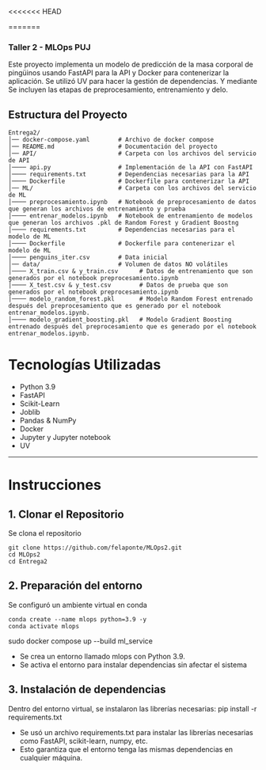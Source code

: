 <<<<<<< HEAD

=======
### Taller 2 - MLOps PUJ

Este proyecto implementa un modelo de predicción de la masa corporal de pingüinos usando FastAPI para la API y Docker para contenerizar la aplicación. Se utilizó UV para hacer la gestión de dependencias. Y mediante Se incluyen las etapas de preprocesamiento, entrenamiento y delo.

## Estructura del Proyecto

```
Entrega2/
│── docker-compose.yaml        # Archivo de docker compose
│── README.md                  # Documentación del proyecto
│── API/                       # Carpeta con los archivos del servicio de API
│──── api.py                   # Implementación de la API con FastAPI
│──── requirements.txt         # Dependencias necesarias para la API
│──── Dockerfile               # Dockerfile para contenerizar la API
│── ML/                        # Carpeta con los archivos del servicio de ML
│──── preprocesamiento.ipynb   # Notebook de preprocesamiento de datos que generan los archivos de entrenamiento y prueba
│──── entrenar_modelos.ipynb   # Notebook de entrenamiento de modelos que generan los archivos .pkl de Random Forest y Gradient Boostng
│──── requirements.txt         # Dependencias necesarias para el modelo de ML
│──── Dockerfile               # Dockerfile para contenerizar el modelo de ML
│──── penguins_iter.csv        # Data inicial
│── data/                      # Volumen de datos NO volátiles
│──── X_train.csv & y_train.csv      # Datos de entrenamiento que son generados por el notebook preprocesamiento.ipynb
│──── X_test.csv & y_test.csv        # Datos de prueba que son generados por el notebook preprocesamiento.ipynb
|──── modelo_random_forest.pkl       # Modelo Random Forest entrenado después del preprocesamiento que es generado por el notebook entrenar_modelos.ipynb.
│──── modelo_gradient_boosting.pkl   # Modelo Gradient Boosting entrenado después del preprocesamiento que es generado por el notebook entrenar_modelos.ipynb.

```
# Tecnologías Utilizadas

- Python 3.9
- FastAPI
- Scikit-Learn
- Joblib
- Pandas & NumPy
- Docker
- Jupyter y Jupyter notebook
- UV

---
# Instrucciones

## 1. Clonar el Repositorio
Se clona el repositorio
```
git clone https://github.com/felaponte/MLOps2.git
cd MLOps2
cd Entrega2
```
## 2. Preparación del entorno
Se configuró un ambiente virtual en conda
```
conda create --name mlops python=3.9 -y
conda activate mlops
```

sudo docker compose up --build ml_service

- Se crea un entorno llamado mlops con Python 3.9.
- Se activa el entorno para instalar dependencias sin afectar el sistema

## 3. Instalación de dependencias
Dentro del entorno virtual, se instalaron las librerías necesarias:
pip install -r requirements.txt
- Se usó un archivo requirements.txt para instalar las librerías necesarias como FastAPI, scikit-learn, numpy, etc.
- Esto garantiza que el entorno tenga las mismas dependencias en cualquier máquina.

